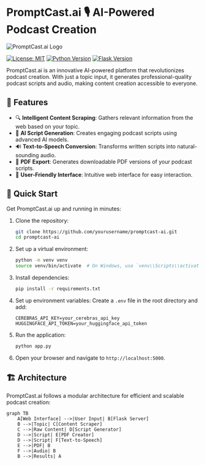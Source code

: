 # PromptCast.ai 🎙️ AI-Powered Podcast Creation

![PromptCast.ai Logo](https://hebbkx1anhila5yf.public.blob.vercel-storage.com/promptcast-logo-RISpm4o3hqvNtOXHc4rSgdr6br2qMV.png)

[![License: MIT](https://img.shields.io/badge/License-MIT-yellow.svg)](https://opensource.org/licenses/MIT)
[![Python Version](https://img.shields.io/badge/python-3.9-blue.svg)](https://www.python.org/downloads/release/python-390/)
[![Flask Version](https://img.shields.io/badge/flask-3.0.3-green.svg)](https://flask.palletsprojects.com/en/3.0.x/)

PromptCast.ai is an innovative AI-powered platform that revolutionizes podcast creation. With just a topic input, it generates professional-quality podcast scripts and audio, making content creation accessible to everyone.

## 🌟 Features

- 🔍 **Intelligent Content Scraping**: Gathers relevant information from the web based on your topic.
- 📝 **AI Script Generation**: Creates engaging podcast scripts using advanced AI models.
- 🔊 **Text-to-Speech Conversion**: Transforms written scripts into natural-sounding audio.
- 📄 **PDF Export**: Generates downloadable PDF versions of your podcast scripts.
- 🎨 **User-Friendly Interface**: Intuitive web interface for easy interaction.

## 🚀 Quick Start

Get PromptCast.ai up and running in minutes:

1. Clone the repository:
   ```bash
   git clone https://github.com/yourusername/promptcast-ai.git
   cd promptcast-ai
   ```

2. Set up a virtual environment:
   ```bash
   python -m venv venv
   source venv/bin/activate  # On Windows, use `venv\\Scripts\\activate`
   ```

3. Install dependencies:
   ```bash
   pip install -r requirements.txt
   ```

4. Set up environment variables:
   Create a `.env` file in the root directory and add:
   ```
   CEREBRAS_API_KEY=your_cerebras_api_key
   HUGGINGFACE_API_TOKEN=your_huggingface_api_token
   ```

5. Run the application:
   ```bash
   python app.py
   ```

6. Open your browser and navigate to `http://localhost:5000`.

## 🏗️ Architecture

PromptCast.ai follows a modular architecture for efficient and scalable podcast creation:

```mermaid
graph TB
    A[Web Interface] -->|User Input| B[Flask Server]
    B -->|Topic| C[Content Scraper]
    C -->|Raw Content| D[Script Generator]
    D -->|Script| E[PDF Creator]
    D -->|Script| F[Text-to-Speech]
    E -->|PDF| B
    F -->|Audio| B
    B -->|Results| A
